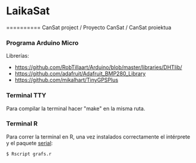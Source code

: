 # LaikaSat
==========
CanSat project / Proyecto CanSat / CanSat proiektua

### Programa Arduino Micro
Librerías:
* https://github.com/RobTillaart/Arduino/blob/master/libraries/DHTlib/
* https://github.com/adafruit/Adafruit_BMP280_Library
* https://github.com/mikalhart/TinyGPSPlus

### Terminal TTY
Para compilar la terminal hacer "make" en la misma ruta.

### Terminal R
Para correr la terminal en R, una vez instalados correctamente el intérprete y el paquete [serial](https://www.rdocumentation.org/packages/serial/):
```
$ Rscript grafs.r
```
